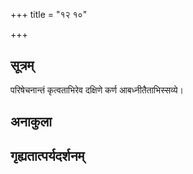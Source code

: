 +++
title = "१२ १०"

+++
## सूत्रम्
परिषेचनान्तं कृत्वताभिरेव दक्षिणे कर्ण आबध्नीतैताभिस्सव्ये।
## अनाकुला

## गृह्यतात्पर्यदर्शनम्

